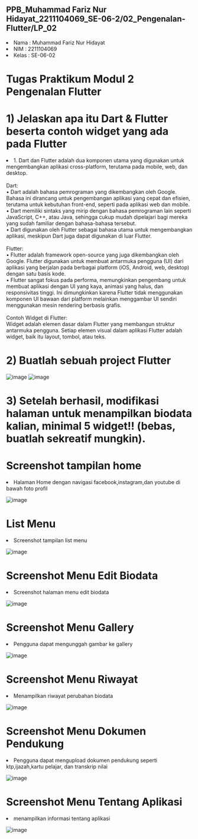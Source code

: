 
## PPB_Muhammad Fariz Nur Hidayat_2211104069_SE-06-2/02_Pengenalan-Flutter/LP_02

<li> Nama   : Muhammad Fariz Nur Hidayat
<li> NIM    : 2211104069
<li> Kelas  : SE-06-02

# Tugas Praktikum Modul 2 Pengenalan Flutter
# 1) Jelaskan apa itu Dart & Flutter beserta contoh widget yang ada pada Flutter

<li> 1.	Dart dan Flutter adalah dua komponen utama yang digunakan untuk mengembangkan aplikasi cross-platform, terutama pada mobile, web, dan desktop. <br>
  <br>
Dart:<br>
•	Dart adalah bahasa pemrograman yang dikembangkan oleh Google. Bahasa ini dirancang untuk pengembangan aplikasi yang cepat dan efisien, terutama untuk kebutuhan front-end, seperti pada aplikasi web dan mobile.<br>
•	Dart memiliki sintaks yang mirip dengan bahasa pemrograman lain seperti JavaScript, C++, atau Java, sehingga cukup mudah dipelajari bagi mereka yang sudah familiar dengan bahasa-bahasa tersebut.<br>
•	Dart digunakan oleh Flutter sebagai bahasa utama untuk mengembangkan aplikasi, meskipun Dart juga dapat digunakan di luar Flutter.<br>
  <br>
Flutter:<br>
•	Flutter adalah framework open-source yang juga dikembangkan oleh Google. Flutter digunakan untuk membuat antarmuka pengguna (UI) dari aplikasi yang berjalan pada berbagai platform (iOS, Android, web, desktop) dengan satu basis kode.<br>
•	Flutter sangat fokus pada performa, memungkinkan pengembang untuk membuat aplikasi dengan UI yang kaya, animasi yang halus, dan responsivitas tinggi. Ini dimungkinkan karena Flutter tidak menggunakan komponen UI bawaan dari platform melainkan menggambar UI sendiri menggunakan mesin rendering berbasis grafis.<br>
  <br>
Contoh Widget di Flutter:<br>
Widget adalah elemen dasar dalam Flutter yang membangun struktur antarmuka pengguna. Setiap elemen visual dalam aplikasi Flutter adalah widget, baik itu layout, tombol, atau teks.


# 2) Buatlah sebuah project Flutter
![image](img/buat.png)
![image](img/bio.png)


# 3) Setelah berhasil, modifikasi halaman untuk menampilkan biodata kalian, minimal 5 widget!! (bebas, buatlah sekreatif mungkin).

# Screenshot tampilan home
<li> Halaman Home dengan navigasi facebook,instagram,dan youtube di bawah foto profil

![image](img/home.png)

# List Menu
<li> Screenshot tampilan list menu 

![image](img/menu.png)

# Screenshot Menu Edit Biodata
<li> Screenshot halaman menu edit biodata

![image](img/biodata.png)


# Screenshot Menu Gallery
<li> Pengguna dapat mengunggah gambar ke gallery 

![image](img/gallery.png)

# Screenshot Menu Riwayat
<li> Menampilkan riwayat perubahan biodata

![image](img/riwayat.png)

# Screenshot Menu Dokumen Pendukung
<li> Pengguna dapat mengupload dokumen pendukung seperti ktp,ijazah,kartu pelajar, dan transkrip nilai

![image](img/dokumen.png)

# Screenshot Menu Tentang Aplikasi
<li> menampilkan informasi tentang aplikasi

![image](img/tentang.png)

